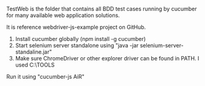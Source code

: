 TestWeb is the folder that contains all BDD test cases running by cucumber for
many available web application solutions.

It is reference webdriver-js-example project on GitHub.

1. Install cucumber globally (npm install -g cucumber)
2. Start selenium server standalone using "java -jar selenium-server-standaline.jar"
3. Make sure ChromeDriver or other explorer driver can be found in PATH. I used C:\TOOLS

Run it using "cucumber-js AiR"

